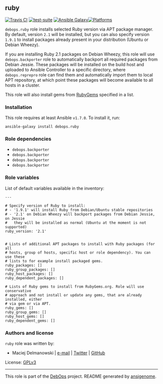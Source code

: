 ## ruby

[![Travis CI](https://secure.travis-ci.org/debops/ansible-ruby.png)](http://travis-ci.org/debops/ansible-ruby) [![test-suite](http://img.shields.io/badge/test--suite-ansible--ruby-blue.svg)](https://github.com/debops/test-suite/tree/master/ansible-ruby/) [![Ansible Galaxy](http://img.shields.io/badge/galaxy-debops.ruby-660198.svg)](https://galaxy.ansible.com/list#/roles/1595)[![Platforms](http://img.shields.io/badge/platforms-debian%20|%20ubuntu-lightgrey.svg)](#)

`debops.ruby` role installs selected Ruby version via APT package manager.
By default, version `2.1` will be installed, but you can also specify
version `1.9.1` to install packages already present in your distribution
(Ubuntu or Debian Wheezy).

If you are installing Ruby 2.1 packages on Debian Wheezy, this role will
use `debops.backporter` role to automatically backport all required
packages from Debian Jessie. These packages will be installed on the build
host and uploaded to Ansible Controller to a specific directory, where
`debops.reprepro` role can find them and automatically import them to local
APT repository, at which point these packages will become available to all
hosts in a cluster.

This role will also install gems from [RubyGems](http://rubygems.org/)
specified in a list.


### Installation

This role requires at least Ansible `v1.7.0`. To install it, run:

    ansible-galaxy install debops.ruby



### Role dependencies

- `debops.backporter`
- `debops.backporter`
- `debops.backporter`
- `debops.backporter`



### Role variables

List of default variables available in the inventory:

    ---
    
    # Specify version of Ruby to install:
    # - '1.9.1' will install Ruby from Debian/Ubuntu stable repositories
    # - '2.1' on Debian Wheezy will backport packages from Debian Jessie, on Jessie
    #   they will be installed as normal (Ubuntu at the moment is not supported)
    ruby_version: '2.1'
    
    
    # Lists of additional APT packages to install with Ruby packages (for all
    # hosts, group of hosts, specific host or role dependency). You can use these
    # lists to for example install packaged gems.
    ruby_packages: []
    ruby_group_packages: []
    ruby_host_packages: []
    ruby_dependent_packages: []
    
    # Lists of Ruby gems to install from RubyGems.org. Role will use conservative
    # approach and not install or update any gems, that are already installed, either
    # via gem or via APT.
    ruby_gems: []
    ruby_group_gems: []
    ruby_host_gems: []
    ruby_dependent_gems: []




### Authors and license

`ruby` role was written by:

- Maciej Delmanowski | [e-mail](mailto:drybjed@gmail.com) | [Twitter](https://twitter.com/drybjed) | [GitHub](https://github.com/drybjed)

License: [GPLv3](https://tldrlegal.com/license/gnu-general-public-license-v3-(gpl-3))

***

This role is part of the [DebOps](http://debops.org/) project. README generated by [ansigenome](https://github.com/nickjj/ansigenome/).
